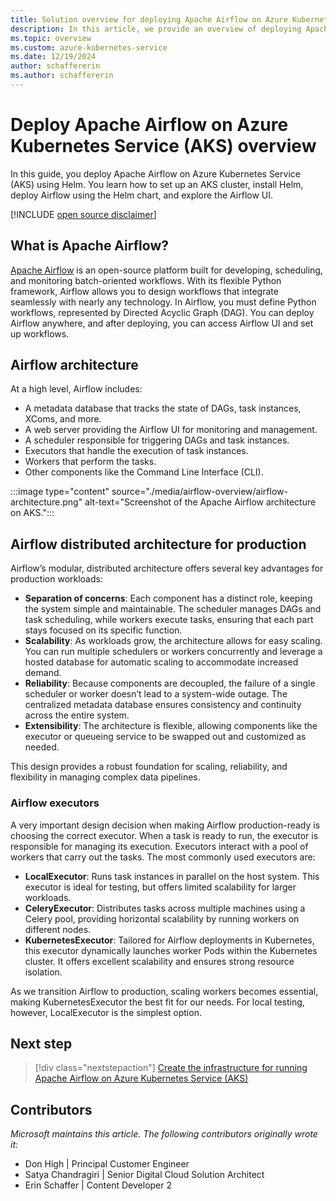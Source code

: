 ```yaml
---
title: Solution overview for deploying Apache Airflow on Azure Kubernetes Service (AKS)
description: In this article, we provide an overview of deploying Apache Airflow on Azure Kubernetes Service (AKS) using Helm.
ms.topic: overview
ms.custom: azure-kubernetes-service
ms.date: 12/19/2024
author: schaffererin
ms.author: schaffererin
---
```


# Deploy Apache Airflow on Azure Kubernetes Service (AKS) overview

In this guide, you deploy Apache Airflow on Azure Kubernetes Service (AKS) using Helm. You learn how to set up an AKS cluster, install Helm, deploy Airflow using the Helm chart, and explore the Airflow UI.

[!INCLUDE [open source disclaimer](./includes/open-source-disclaimer.md)]

## What is Apache Airflow?

[Apache Airflow](https://airflow.apache.org/) is an open-source platform built for developing, scheduling, and monitoring batch-oriented workflows. With its flexible Python framework, Airflow allows you to design workflows that integrate seamlessly with nearly any technology. In Airflow, you must define Python workflows, represented by Directed Acyclic Graph (DAG). You can deploy Airflow anywhere, and after deploying, you can access Airflow UI and set up workflows.

## Airflow architecture

At a high level, Airflow includes:

* A metadata database that tracks the state of DAGs, task instances, XComs, and more.
* A web server providing the Airflow UI for monitoring and management.
* A scheduler responsible for triggering DAGs and task instances.
* Executors that handle the execution of task instances.
* Workers that perform the tasks.
* Other components like the Command Line Interface (CLI).

:::image type="content" source="./media/airflow-overview/airflow-architecture.png" alt-text="Screenshot of the Apache Airflow architecture on AKS.":::

## Airflow distributed architecture for production

Airflow’s modular, distributed architecture offers several key advantages for production workloads:

* **Separation of concerns**: Each component has a distinct role, keeping the system simple and maintainable. The scheduler manages DAGs and task scheduling, while workers execute tasks, ensuring that each part stays focused on its specific function.
* **Scalability**: As workloads grow, the architecture allows for easy scaling. You can run multiple schedulers or workers concurrently and leverage a hosted database for automatic scaling to accommodate increased demand.
* **Reliability**: Because components are decoupled, the failure of a single scheduler or worker doesn’t lead to a system-wide outage. The centralized metadata database ensures consistency and continuity across the entire system.
* **Extensibility**: The architecture is flexible, allowing components like the executor or queueing service to be swapped out and customized as needed.

This design provides a robust foundation for scaling, reliability, and flexibility in managing complex data pipelines.

### Airflow executors

A very important design decision when making Airflow production-ready is choosing the correct executor. When a task is ready to run, the executor is responsible for managing its execution. Executors interact with a pool of workers that carry out the tasks. The most commonly used executors are:

* **LocalExecutor**: Runs task instances in parallel on the host system. This executor is ideal for testing, but offers limited scalability for larger workloads.
* **CeleryExecutor**: Distributes tasks across multiple machines using a Celery pool, providing horizontal scalability by running workers on different nodes.
* **KubernetesExecutor**: Tailored for Airflow deployments in Kubernetes, this executor dynamically launches worker Pods within the Kubernetes cluster. It offers excellent scalability and ensures strong resource isolation.

As we transition Airflow to production, scaling workers becomes essential, making KubernetesExecutor the best fit for our needs. For local testing, however, LocalExecutor is the simplest option.

## Next step

> [!div class="nextstepaction"]
> [Create the infrastructure for running Apache Airflow on Azure Kubernetes Service (AKS)](./airflow-create-infrastructure.md)

## Contributors

*Microsoft maintains this article. The following contributors originally wrote it:*

* Don High | Principal Customer Engineer
* Satya Chandragiri | Senior Digital Cloud Solution Architect
* Erin Schaffer | Content Developer 2
